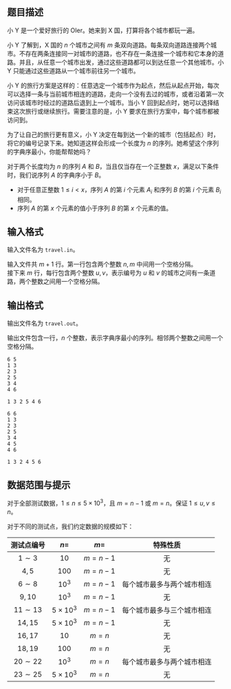 ## 题目描述

小 Y 是一个爱好旅行的 OIer。她来到 X 国，打算将各个城市都玩一遍。

小 Y 了解到，X 国的 $n$ 个城市之间有 $m$ 条双向道路。每条双向道路连接两个城市。不存在两条连接同一对城市的道路，也不存在一条连接一个城市和它本身的道路。并且，从任意一个城市出发，通过这些道路都可以到达任意一个其他城市。小 Y 只能通过这些道路从一个城市前往另一个城市。

小 Y 的旅行方案是这样的：任意选定一个城市作为起点，然后从起点开始，每次可以选择一条与当前城市相连的道路，走向一个没有去过的城市，或者沿着第一次访问该城市时经过的道路后退到上一个城市。当小 Y 回到起点时，她可以选择结束这次旅行或继续旅行。需要注意的是，小 Y 要求在旅行方案中，每个城市都被访问到。

为了让自己的旅行更有意义，小 Y 决定在每到达一个新的城市（包括起点）时，将它的编号记录下来。她知道这样会形成一个长度为 $n$ 的序列。她希望这个序列的字典序最小，你能帮帮她吗？

对于两个长度均为 $n$ 的序列 $A$ 和 $B$，当且仅当存在一个正整数 $x$，满足以下条件时，我们说序列 $A$ 的字典序小于 $B$。

- 对于任意正整数 $1\le i\lt x$，序列 $A$ 的第 $i$ 个元素 $A_i$ 和序列 $B$ 的第 $i$ 个元素 $B_i$ 相同。
- 序列 $A$ 的第 $x$ 个元素的值小于序列 $B$ 的第 $x$ 个元素的值。

## 输入格式

输入文件名为 `travel.in`。  

输入文件共 $m+1$ 行。第一行包含两个整数 $n,m$ 中间用一个空格分隔。    
接下来 $m$ 行，每行包含两个整数 $u,v$，表示编号为 $u$ 和 $v$ 的城市之间有一条道路，两个整数之间用一个空格分隔。

## 输出格式

输出文件名为 `travel.out`。  

输出文件包含一行，$n$ 个整数，表示字典序最小的序列。相邻两个整数之间用一个空格分隔。

```input1
6 5
1 3
2 3
2 5
3 4
4 6
```
```output1
1 3 2 5 4 6
```

```input2
6 6
1 3
2 3
2 5
3 4
4 5
4 6
```
```output2
1 3 2 4 5 6
```

## 数据范围与提示

对于全部测试数据，$1\le n\le 5\times 10^3$，且 $m=n-1$ 或 $m=n$。保证 $1\le u,v\le n$。

对于不同的测试点，我们约定数据的规模如下：

| 测试点编号 | $n=$ | $m=$ | 特殊性质 |
|:-:|:-:|:-:|:-:|
| $1\sim 3$ | $10$ | $m=n-1$ | 无 |
| $4,5$ | $100$ | $m=n-1$ | 无 |
| $6\sim 8$ | $10^3$ | $m=n-1$ | 每个城市最多与两个城市相连 |
| $9,10$ | $10^3$ | $m=n-1$ | 无 |
| $11\sim 13$ | $5\times 10^3$ | $m=n-1$ | 每个城市最多与三个城市相连 |
| $14,15$ | $5\times 10^3$ | $m=n-1$ | 无 |
| $16,17$ | $10$ | $m=n$ | 无 |
| $18,19$ | $100$ | $m=n$ | 无 |
| $20\sim 22$ | $10^3$ | $m=n$ | 每个城市最多与两个城市相连 |
| $23\sim 25$ | $5\times 10^3$ | $m=n$ | 无 |